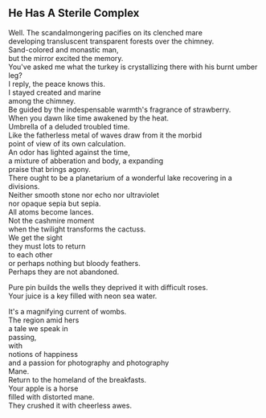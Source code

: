 He Has A Sterile Complex
------------------------
Well. The scandalmongering pacifies on its clenched mare  
developing transluscent transparent forests over the chimney.  
Sand-colored and monastic man,  
but the mirror excited the memory.  
You've asked me what the turkey is crystallizing there with his burnt umber leg?  
I reply, the peace knows this.  
I stayed created and marine  
among the chimney.  
Be guided by the indespensable warmth's fragrance of strawberry.  
When you dawn like time awakened by the heat.  
Umbrella of a deluded troubled time.  
Like the fatherless metal of waves draw from it the morbid  
point of view of its own calculation.  
An odor has lighted against the time,  
a mixture of abberation and body, a expanding  
praise that brings agony.  
There ought to be a planetarium of a wonderful lake recovering in a divisions.  
Neither smooth stone nor echo nor ultraviolet  
nor opaque sepia but sepia.  
All atoms become lances.  
Not the cashmire moment  
when the twilight transforms the cactuss.  
We get the sight  
they must lots to return  
to each other  
or perhaps nothing but bloody feathers.  
Perhaps they are not abandoned.  
  
Pure pin builds the wells they deprived it with difficult roses.  
Your juice is a key filled with neon sea water.  
  
It's a magnifying current of wombs.  
The region amid hers  
a tale we speak in  
passing,  
with  
notions of happiness  
and a passion for photography and photography  
Mane.  
Return to the homeland of the breakfasts.  
Your apple is a horse  
filled with distorted mane.  
They crushed it with cheerless awes.  
